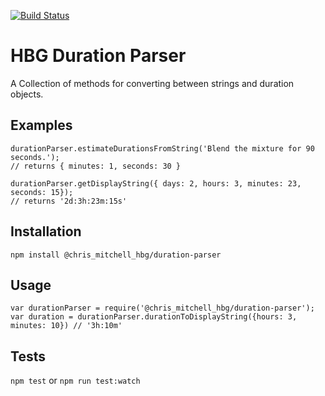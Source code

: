 [![Build Status](https://travis-ci.org/chrmitchell/hbg-duration-parser.svg?branch=master)](https://travis-ci.org/chrmitchell/hbg-duration-parser)


HBG Duration Parser
=========


A Collection of methods for converting between strings and duration objects.

## Examples

```
durationParser.estimateDurationsFromString('Blend the mixture for 90 seconds.'); 
// returns { minutes: 1, seconds: 30 }

durationParser.getDisplayString({ days: 2, hours: 3, minutes: 23, seconds: 15});
// returns '2d:3h:23m:15s'

```

## Installation

  `npm install @chris_mitchell_hbg/duration-parser`

## Usage

    var durationParser = require('@chris_mitchell_hbg/duration-parser');
    var duration = durationParser.durationToDisplayString({hours: 3, minutes: 10}) // '3h:10m'

## Tests

  `npm test` or `npm run test:watch`
